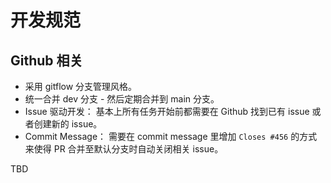 # 开发规范

## Github 相关

- 采用 gitflow 分支管理风格。
- 统一合并 dev 分支 - 然后定期合并到 main 分支。
- Issue 驱动开发： 基本上所有任务开始前都需要在 Github 找到已有 issue 或者创建新的 issue。
- Commit Message： 需要在 commit message 里增加 `Closes #456` 的方式来使得 PR 合并至默认分支时自动关闭相关 issue。

TBD
